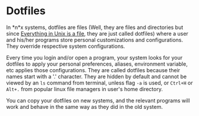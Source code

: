 # Dotfiles
In \*n\*x systems, dotfiles are files (Well, they are files and directories but since [Everything in Unix is a file](https://en.wikipedia.org/wiki/Everything_is_a_file), they are just called dotfiles) where a user and his/her programs store personal customizations and configurations. They override respective system configurations.

Every time you login and/or open a program, your system looks for your dotfiles to apply your personal preferences, aliases, environment variable, etc applies those configurations.
They are called dotfiles because their names start with a '.' character. They are hidden by default and cannot be viewed by an `ls` command from terminal, unless flag `-a` is used, or `Ctrl+H` or `Alt+.` from popular linux file managers in user's home directory.

You can copy your dotfiles on new systems, and the relevant programs will work and behave in the same way as they did in the old system.
